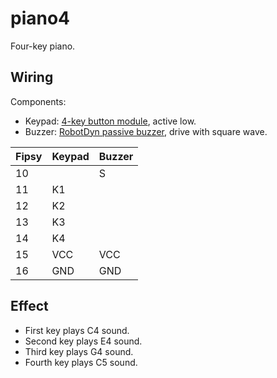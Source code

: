 # piano4

Four-key piano.

## Wiring

Components:

* Keypad: [4-key button module](https://www.miniinthebox.com/en/p/4-key-button-module-sensor-external-keyboard-module-for-arduino-raspberry-pi-blue_p4872487.html), active low.
* Buzzer: [RobotDyn passive buzzer](https://robotdyn.com/buzzer-module.html), drive with square wave.

Fipsy | Keypad | Buzzer
------|--------|-------
10    |        | S
11    | K1     |
12    | K2     |
13    | K3     |
14    | K4     |
15    | VCC    | VCC
16    | GND    | GND

## Effect

* First key plays C4 sound.
* Second key plays E4 sound.
* Third key plays G4 sound.
* Fourth key plays C5 sound.
